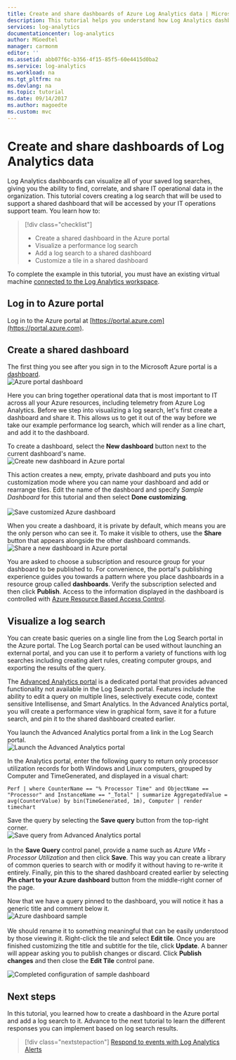 ```yaml
---
title: Create and share dashboards of Azure Log Analytics data | Microsoft Docs
description: This tutorial helps you understand how Log Analytics dashboards can visualize all of your saved log searches, giving you a single lens to view your environment.
services: log-analytics
documentationcenter: log-analytics
author: MGoedtel
manager: carmonm
editor: ''
ms.assetid: abb07f6c-b356-4f15-85f5-60e4415d0ba2
ms.service: log-analytics
ms.workload: na
ms.tgt_pltfrm: na
ms.devlang: na
ms.topic: tutorial
ms.date: 09/14/2017
ms.author: magoedte
ms.custom: mvc
---
```


# Create and share dashboards of Log Analytics data

Log Analytics dashboards can visualize all of your saved log searches, giving you the ability to find, correlate, and share IT operational data in the organization.  This tutorial covers creating a log search that will be used to support a shared dashboard that will be accessed by your IT operations support team.  You learn how to:

> [!div class="checklist"]
> * Create a shared dashboard in the Azure portal
> * Visualize a performance log search 
> * Add a log search to a shared dashboard 
> * Customize a tile in a shared dashboard

To complete the example in this tutorial, you must have an existing virtual machine [connected to the Log Analytics workspace](log-analytics-quick-collect-azurevm.md).  
 
## Log in to Azure portal
Log in to the Azure portal at [https://portal.azure.com](https://portal.azure.com). 

## Create a shared dashboard

The first thing you see after you sign in to the Microsoft Azure portal is a [dashboard](../azure-portal/azure-portal-dashboards.md).<br> ![Azure portal dashboard](media/log-analytics-tutorial-dashboards/log-analytics-portal-dashboard.png)

Here you can bring together operational data that is most important to IT across all your Azure resources, including telemetry from Azure Log Analytics.  Before we step into visualizing a log search, let's first create a dashboard and share it.  This allows us to get it out of the way before we take our example performance log search, which will render as a line chart, and add it to the dashboard.  

To create a dashboard, select the **New dashboard** button next to the current dashboard's name.<br> ![Create new dashboard in Azure portal](media/log-analytics-tutorial-dashboards/log-analytics-create-dashboard-01.png)

This action creates a new, empty, private dashboard and puts you into customization mode where you can name your dashboard and add or rearrange tiles. Edit the name of the dashboard and specify *Sample Dashboard* for this tutorial and then select **Done customizing**.<br><br> ![Save customized Azure dashboard](media/log-analytics-tutorial-dashboards/log-analytics-create-dashboard-02.png)

When you create a dashboard, it is private by default, which means you are the only person who can see it. To make it visible to others, use the **Share** button that appears alongside the other dashboard commands.<br> ![Share a new dashboard in Azure portal](media/log-analytics-tutorial-dashboards/log-analytics-share-dashboard.png) 

You are asked to choose a subscription and resource group for your dashboard to be published to. For convenience, the portal's publishing experience guides you towards a pattern where you place dashboards in a resource group called **dashboards**.  Verify the subscription selected and then click **Publish**.  Access to the information displayed in the dashboard is controlled with [Azure Resource Based Access Control](../role-based-access-control/role-assignments-portal.md).   

## Visualize a log search

You can create basic queries on a single line from the Log Search portal in the Azure portal. The Log Search portal can be used without launching an external portal, and you can use it to perform a variety of functions with log searches including creating alert rules, creating computer groups, and exporting the results of the query. 

The [Advanced Analytics portal](https://docs.loganalytics.io/docs/Learn/Getting-Started/Getting-started-with-the-Analytics-portal) is a dedicated portal that provides advanced functionality not available in the Log Search portal. Features include the ability to edit a query on multiple lines, selectively execute code, context sensitive Intellisense, and Smart Analytics. In the Advanced Analytics portal, you will create a performance view in graphical form, save it for a future search, and pin it to the shared dashboard created earlier.   

You launch the Advanced Analytics portal from a link in the Log Search portal.<br> ![Launch the Advanced Analytics portal](media/log-analytics-tutorial-dashboards/log-analytics-advancedportal-01.png)

In the Analytics portal, enter the following query to return only processor utilization records for both Windows and Linux computers, grouped by Computer and TimeGenerated, and displayed in a visual chart:

```
Perf | where CounterName == "% Processor Time" and ObjectName == "Processor" and InstanceName == "_Total" | summarize AggregatedValue = avg(CounterValue) by bin(TimeGenerated, 1m), Computer | render timechart
```

Save the query by selecting the **Save query** button from the top-right corner.<br> ![Save query from Advanced Analytics portal](media/log-analytics-tutorial-dashboards/log-analytics-advancedportal-02.png)<br><br> In the **Save Query** control panel, provide a name such as *Azure VMs - Processor Utilization* and then click **Save**.  This way you can create a library of common queries to search with or modify it without having to re-write it entirely.  Finally, pin this to the shared dashboard created earlier by selecting **Pin chart to your Azure dashboard** button from the middle-right corner of the page.  

Now that we have a query pinned to the dashboard, you will notice it has a generic title and comment below it.<br> ![Azure dashboard sample](media/log-analytics-tutorial-dashboards/log-analytics-modify-dashboard-01.png)<br><br>  We should rename it to something meaningful that can be easily understood by those viewing it.  Right-click the tile and select **Edit tile**.  Once you are finished customizing the title and subtitle for the tile, click **Update**.  A banner will appear asking you to publish changes or discard.  Click **Publish changes** and then close the **Edit Tile** control pane.  

![Completed configuration of sample dashboard](media/log-analytics-tutorial-dashboards/log-analytics-modify-dashboard-02.png)

## Next steps
In this tutorial, you learned how to create a dashboard in the Azure portal and add a log search to it.  Advance to the next tutorial to learn the different responses you can implement based on log search results.  

> [!div class="nextstepaction"]
> [Respond to events with Log Analytics Alerts](log-analytics-tutorial-response.md)
